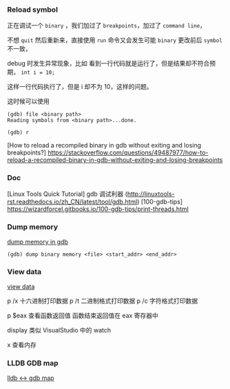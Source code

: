 

### Reload symbol

正在调试一个 `binary` ，我们加过了 `breakpoints`，加过了 `command line`，

不想 `quit` 然后重新来，直接使用 `run` 命令又会发生可能 `binary` 更改前后 `symbol` 不一致，

debug 时发生异常现象，比如 看到一行代码就是运行了，但是结果却不符合预期， `int i = 10;` 

这样一行代码执行了，但是 i 却不为 10，这样的问题。

这时候可以使用 

```
(gdb) file <binary path>
Reading symbols from <binary path>...done.

(gdb) r 
```

[How to reload a recompiled binary in gdb without exiting and losing breakpoints?] 
https://stackoverflow.com/questions/49487977/how-to-reload-a-recompiled-binary-in-gdb-without-exiting-and-losing-breakpoints



### Doc

[Linux Tools Quick Tutorial] gdb 调试利器 (http://linuxtools-rst.readthedocs.io/zh_CN/latest/tool/gdb.html)
[100-gdb-tips] https://wizardforcel.gitbooks.io/100-gdb-tips/print-threads.html


### Dump memory
[dump memory in gdb](http://it.taocms.org/08/4272.htm)

`(gdb) dump binary memory <file> <start_addr> <end_addr>`


### View data

[view data](http://blog.51cto.com/eminzhang/1256022)

p /x  <expr> 十六进制打印数据
p /t <expr> 二进制格式打印数据
p /c <expr> 字符格式打印数据

p $eax 查看函数返回值  函数结束返回值在 eax 寄存器中

display <expr>  类似 VisualStudio 中的 watch 

x 查看内存


### LLDB GDB map

[lldb <-> gdb map](https://lldb.llvm.org/lldb-gdb.html)